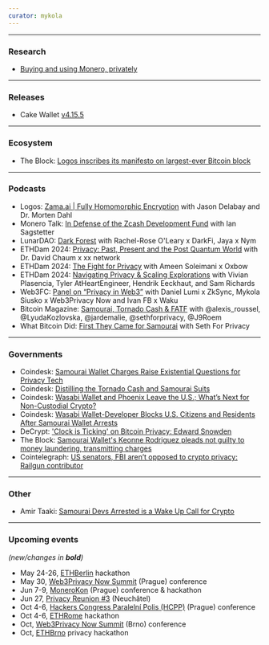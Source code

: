 ```yaml
---
curator: mykola
---
```


<!--
### Research

### Ecosystem

### Grants

### Releases

### Podcasts

### Governments

### Other
-->

---

### Research
* [Buying and using Monero, privately](https://twitter.com/freedomtech/status/1785637104115953683)

---

### Releases
* Cake Wallet [v4.15.5](https://github.com/cake-tech/cake_wallet/blob/main/cw_bitcoin/lib/electrum_derivations.dart)

---

### Ecosystem

- The Block: [Logos inscribes its manifesto on largest-ever Bitcoin block](https://www.theblock.co/post/292403/logos-manifesto-inscription-bitcoin)

---

### Podcasts

- Logos: [Zama.ai | Fully Homomorphic Encryption](https://www.youtube.com/watch?v=y4F5AAhAYtY) with Jason Delabay and Dr. Morten Dahl
- Monero Talk: [In Defense of the Zcash Development Fund](https://www.youtube.com/watch?v=nkTR3QCSSpw) with Ian Sagstetter
- LunarDAO: [Dark Forest](https://twitter.com/lunarpunksquad/status/1786447048750886939) with Rachel-Rose O'Leary x DarkFi, Jaya x Nym
- ETHDam 2024: [Privacy: Past, Present and the Post Quantum World](https://www.youtube.com/watch?v=EVWCYvKeH14) with Dr. David Chaum x xx network
- ETHDam 2024: [The Fight for Privacy](https://www.youtube.com/watch?v=PN7kZDL6ar4) with Ameen Soleimani x Oxbow
- ETHDam 2024: [Navigating Privacy & Scaling Explorations](https://www.youtube.com/watch?v=bTgfIQBZRf4) with Vivian Plasencia, Tyler AtHeartEngineer, Hendrik Eeckhaut, and Sam Richards
- Web3FC: [Panel on “Privacy in Web3”](https://www.youtube.com/watch?v=lUFlQsxoZVI) with Daniel Lumi x ZkSync, Mykola Siusko x Web3Privacy Now and Ivan FB x Waku
- Bitcoin Magazine: [Samourai, Tornado Cash & FATF](https://www.youtube.com/watch?v=lUFlQsxoZVI) with @alexis_roussel, @LyudaKozlovska, @jardemalie, @sethforprivacy, @J9Roem
- What Bitcoin Did: [First They Came for Samourai](https://www.youtube.com/watch?v=2FlM1WYAWcw) with Seth For Privacy
  
---

### Governments

- Coindesk: [Samourai Wallet Charges Raise Existential Questions for Privacy Tech](https://www.coindesk.com/consensus-magazine/2024/04/25/samourai-wallet-charges-raise-existential-questions-for-privacy-tech/)
- Coindesk: [Distilling the Tornado Cash and Samourai Suits](https://www.coindesk.com/policy/2024/04/30/distilling-the-tornado-cash-and-samourai-suits/)
- Coindesk: [Wasabi Wallet and Phoenix Leave the U.S.; What’s Next for Non-Custodial Crypto?](https://www.coindesk.com/consensus-magazine/2024/04/29/as-wasabi-wallet-and-phoenix-leave-the-us-whats-next-for-non-custodial-crypto/)
- Coindesk: [Wasabi Wallet-Developer Blocks U.S. Citizens and Residents After Samourai Wallet Arrests](https://www.coindesk.com/policy/2024/04/29/wasabi-wallet-developer-blocks-us-citizens-and-residents-after-samourai-wallet-arrests/)
- DeCrypt: ['Clock is Ticking' on Bitcoin Privacy: Edward Snowden](https://decrypt.co/229262/bitcoin-privacy-edward-snowden-clock-is-ticking)
- The Block: [Samourai Wallet's Keonne Rodriguez pleads not guilty to money laundering, transmitting charges](https://www.theblock.co/post/291571/samourai-wallets-keonne-rodriguez-pleads-not-guilty-to-money-laundering-transmitting-charges)
- Cointelegraph: [US senators, FBI aren’t opposed to crypto privacy: Railgun contributor](https://cointelegraph.com/news/us-politicians-arent-opposed-crypto-defi-privacy-railgun-ethereum)

---

### Other
- Amir Taaki: [Samourai Devs Arrested is a Wake Up Call for Crypto](https://dark.fi/insights/samourai-devs-arrested-is-a-wake-up-call.html)


---

### Upcoming events
*(new/changes in **bold**)*

* May 24-26, [ETHBerlin](https://ethberlin.org/) hackathon
* May 30, [Web3Privacy Now Summit](https://web3privacy.info/events/) (Prague) conference
* Jun 7-9, [MoneroKon](https://monerokon.org/) (Prague) conference & hackathon
* Jun 27, [Privacy Reunion #3](https://lu.ma/privacyreunion3) (Neuchâtel)
* Oct 4-6, [Hackers Congress Paralelní Polis (HCPP)](https://hcpp.cz/) (Prague) conference
* Oct 4-6, [ETHRome](https://ethrome.org/) hackathon
* Oct, [Web3Privacy Now Summit](https://web3privacy.info/events/) (Brno) conference
* Oct, [ETHBrno](https://ethbrno.cz/) privacy hackathon
